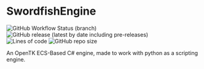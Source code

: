 # SwordfishEngine
![GitHub Workflow Status (branch)](https://img.shields.io/github/workflow/status/kofu145/SwordfishEngine/.NET/main?logo=github)
![GitHub release (latest by date including pre-releases)](https://img.shields.io/github/v/release/kofu145/SwordfishEngine?include_prereleases)  <br/>
![Lines of code](https://img.shields.io/tokei/lines/github.com/kofu145/SwordfishEngine)
![GitHub repo size](https://img.shields.io/github/repo-size/kofu145/SwordfishEngine)

 An OpenTK ECS-Based C# engine, made to work with python as a scripting engine.
